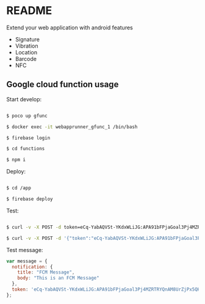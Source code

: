 # README

Extend your web application with android features

* Signature
* Vibration
* Location
* Barcode
* NFC

## Google cloud function usage

Start develop:

```bash

$ poco up gfunc

$ docker exec -it webapprunner_gfunc_1 /bin/bash

$ firebase login

$ cd functions

$ npm i


```

Deploy:

```bash

$ cd /app

$ firebase deploy

```

Test:

```bash

$ curl -v -X POST -d token=eCq-YabAQVSt-YKdxWLiJG:APA91bFPjaGoal3Pj4MZRTRYQnAM8UrZjPx5QHToH65idO8K-IzaVj1DiKNFhD7eJPcfynBOYrHBDUv5FtrF7kMTtXMF8JcjOAsYQrX7AdofZ4J0A5tnywTmGux6HsrrKfsvIaQGUFe8 -d title=Alma -d message=nincs https://us-central1-webapprunner-1093.cloudfunctions.net/sendPushNotification

$ curl -v -X POST -d '{"token":"eCq-YabAQVSt-YKdxWLiJG:APA91bFPjaGoal3Pj4MZRTRYQnAM8UrZjPx5QHToH65idO8K-IzaVj1DiKNFhD7eJPcfynBOYrHBDUv5FtrF7kMTtXMF8JcjOAsYQrX7AdofZ4J0A5tnywTmGux6HsrrKfsvIaQGUFe8","title":"Test msg","message":"Kiskutya"}' -H "Content-Type: application/json" https://us-central1-webapprunner-1093.cloudfunctions.net/sendPushNotification

```

Test message:

```js
var message = {
  notification: {
    title: "FCM Message",
    body: "This is an FCM Message"
  },
  token: 'eCq-YabAQVSt-YKdxWLiJG:APA91bFPjaGoal3Pj4MZRTRYQnAM8UrZjPx5QHToH65idO8K-IzaVj1DiKNFhD7eJPcfynBOYrHBDUv5FtrF7kMTtXMF8JcjOAsYQrX7AdofZ4J0A5tnywTmGux6HsrrKfsvIaQGUFe8'
};
```